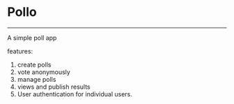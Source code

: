 # Pollo
-----

A simple poll app

features:
1. create polls
2. vote anonymously
3. manage polls
4. views and publish results
5. User authentication for individual users.
